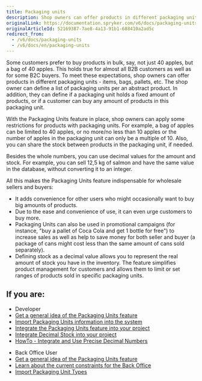 ```yaml
---
title: Packaging units
description: Shop owners can offer products in different packaging units - items, bags, pallets. Shop owner can define a list of packaging units per abstract product.
originalLink: https://documentation.spryker.com/v6/docs/packaging-units
originalArticleId: 52169387-7ae8-4a13-91b1-688410a2ad5c
redirect_from:
  - /v6/docs/packaging-units
  - /v6/docs/en/packaging-units
---
```


Some customers prefer to buy products in bulk, say, not just 40 apples, but a bag of 40 apples. This holds true for almost all B2B customers as well as for some B2C buyers. To meet these expectations, shop owners can offer products in different packaging units - items, bags, pallets, etc. The shop owner can define a list of packaging units per an abstract product. In addition, they can define if a packaging unit holds a fixed amount of products, or if a customer can buy any amount of products in this packaging unit.

With the Packaging Units feature in place, shop owners can apply some restrictions for products with packaging units. For example, a bag of apples can be limited to 40 apples, or no more/no less than 10 apples or the number of apples in the packaging unit can only be a multiple of 10. Also, you can share the stock between products in the packaging unit, if needed.

Besides the whole numbers, you can use decimal values for the amount and stock. For example, you can sell 12,5 kg of salmon and have the same value in the database, without converting it to an integer.

All this makes the Packaging Units feature indispensable for wholesale sellers and buyers:

* It adds convenience for other users who might occasionally want to buy big amounts of products.
* Due to the ease and convenience of use, it can even urge customers to buy more.
* Packaging Units can also be used in promotional campaigns (for instance, "buy a pallet of Coca Cola and get 1 bottle for free") to increase sales as well as help to save money for both seller and buyer (a package of cans might cost less than the same amount of cans sold separately).
* Defining stock as a decimal value allows you to represent the real amount of stock you have in the inventory.
The feature simplifies product management for customers and allows them to limit or set ranges of products sold in specific packaging units.

## If you are:

<div class="mr-container">
    <div class="mr-list-container">
        <!-- col1 -->
        <div class="mr-col">
            <ul class="mr-list mr-list-green">
                <li class="mr-title">Developer</li>
                <li><a href="docs\scos\user\features\202009.0\packaging-units\packaging-units-feature-overview.md" class="mr-link">Get a general idea of the Packaging Units feature</a></li>
                                 <li><a href="docs\scos\dev\tutorials-and-howtos\howtos\feature-howtos\data-imports\howto-import-packaging-units.md" class="mr-link">Import Packaging Units information into the system</a></li>
                   <li><a href="docs\scos\dev\migration-and-integration\202009.0\feature-integration-guides\product-packaging-unit-feature-integration.md" class="mr-link">Integrate the Packaging Units feature into your project</a></li>
                 <li><a href="docs\scos\dev\migration-concepts\decimal-stock-migration-concept.md" class="mr-link">Integrate Decimal Stock into your project</a></li>
                <li><a href="docs\scos\dev\tutorials-and-howtos\howtos\howto-integrate-and-use-precise-decimal-numbers.md" class="mr-link">HowTo - Integrate and Use Precise Decimal Numbers</a></li>
                            </ul>
        </div>
        <!-- col2 -->
        <div class="mr-col">
            <ul class="mr-list mr-list-blue">
                <li class="mr-title"> Back Office User</li>
                <li><a href="docs\scos\user\features\202009.0\packaging-units\packaging-units-feature-overview.md" class="mr-link">Get a general idea of the Packaging Units feature</a></li>
                           <li><a href="docs\scos\user\features\202009.0\packaging-units\packaging-units-feature-overview.md#current-constraints" class="mr-link">Learn about the current constraints for the Back Office</a></li>
                <li><a href="docs\scos\dev\tutorials-and-howtos\howtos\feature-howtos\data-imports\howto-import-packaging-units.md" class="mr-link">Import Packaging Unit Types</a></li>
            </ul>
        </div>
    </div>
</div>
